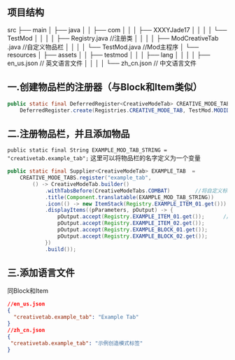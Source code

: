 ## 项目结构
src
├── main
│ ├── java
│ │ ├── com
│ │ │ ├── XXXYJade17
│ │ │ │ └── TestMod
│ │ │ │ ├── Registry.java //注册类
│ │ │ │ ├── ModCreativeTab .java //自定义物品栏
│ │ │ │ └── TestMod.java //Mod主程序
│ └── resources
│ ├── assets
│ │ ├── testmod
│ │ │ ├── lang
│ │ │ │ ├── en_us.json // 英文语言文件
│ │ │ │ └── zh_cn.json // 中文语言文件

## 一.创建物品栏的注册器（与Block和Item类似）
```java
public static final DeferredRegister<CreativeModeTab> CREATIVE_MODE_TABS = 
    DeferredRegister.create(Registries.CREATIVE_MODE_TAB, TestMod.MODID);
```
## 二.注册物品栏，并且添加物品
`public static final String EXAMPLE_MOD_TAB_STRING = "creativetab.example_tab";`
这里可以将物品栏的名字定义为一个变量
```java
public static final Supplier<CreativeModeTab> EXAMPLE_TAB  = 
    CREATIVE_MODE_TABS.register("example_tab",
        () -> CreativeModeTab.builder()
            .withTabsBefore(CreativeModeTabs.COMBAT)        //将自定义标签页插入原版"战斗"标签页之前
            .title(Component.translatable(EXAMPLE_MOD_TAB_STRING))        //设置标签名
            .icon(() -> new ItemStack(Registry.EXAMPLE_ITEM_01.get()))     //设置物品栏图标
            .displayItems((pParameters, pOutput) -> {
                pOutput.accept(Registry.EXAMPLE_ITEM_01.get());      //添加物品到物品栏
                pOutput.accept(Registry.EXAMPLE_ITEM_02.get());
                pOutput.accept(Registry.EXAMPLE_BLOCK_01.get());
                pOutput.accept(Registry.EXAMPLE_BLOCK_02.get());
            })
            .build());
```
## 三.添加语言文件
同Block和Item
```json
//en_us.json
{
  "creativetab.example_tab": "Example Tab"
}
//zh_cn.json
{ 
 "creativetab.example_tab": "示例创造模式标签"
}
```

